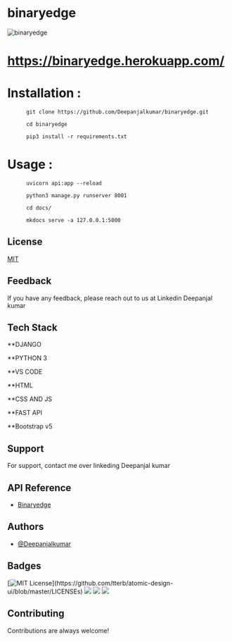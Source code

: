 # binaryedge

![binaryedge](https://user-images.githubusercontent.com/55708909/145203128-d312eb9b-6090-4974-b102-59e222db2758.png)

# https://binaryedge.herokuapp.com/

# Installation : 

          git clone https://github.com/Deepanjalkumar/binaryedge.git
          
          cd binaryedge
          
          pip3 install -r requirements.txt
          
# Usage :

          uvicorn api:app --reload
          
          python3 manage.py runserver 8001
          
          cd docs/
          
          mkdocs serve -a 127.0.0.1:5000
           
           
## License

[MIT](https://choosealicense.com/licenses/mit/)

  
## Feedback

If you have any feedback, please reach out to us at Linkedin Deepanjal kumar

  
## Tech Stack

**DJANGO​

**PYTHON 3​

**VS CODE​

**HTML​

**CSS AND JS​

**FAST API​

**Bootstrap v5

  
## Support

For support, contact me over linkeding Deepanjal kumar

  
## API Reference

- [Binaryedge](https://binaryedge.io/)

  
## Authors

- [@Deepanjalkumar](https://github.com/Deepanjalkumar)

  
## Badges

[![MIT License](https://img.shields.io/apm/l/atomic-design-ui.svg?)](https://github.com/tterb/atomic-design-ui/blob/master/LICENSEs)
![](https://img.shields.io/badge/OS-Linux-informational?style=flat&logo=linux&logoColor=white&color=2bbc8a)
![](https://img.shields.io/badge/Code-Python-informational?style=flat&logo=python&logoColor=white&color=2bbc8a)
![](https://img.shields.io/badge/Shell-Bash-informational?style=flat&logo=gnu-bash&logoColor=white&color=2bbc8a)


  
## Contributing

Contributions are always welcome!


